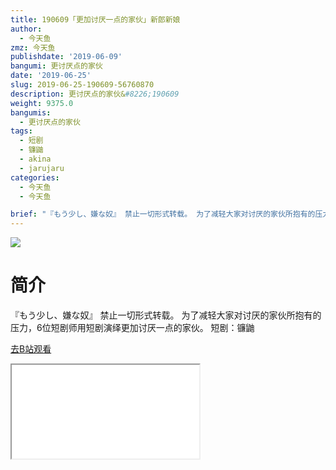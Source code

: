 ```yaml
---
title: 190609「更加讨厌一点的家伙」新郎新娘
author:
  - 今天鱼
zmz: 今天鱼
publishdate: '2019-06-09'
bangumi: 更讨厌点的家伙
date: '2019-06-25'
slug: 2019-06-25-190609-56760870
description: 更讨厌点的家伙&#8226;190609
weight: 9375.0
bangumis:
  - 更讨厌点的家伙
tags:
  - 短剧
  - 镰鼬
  - akina
  - jarujaru
categories:
  - 今天鱼
  - 今天鱼

brief: "『もう少し、嫌な奴』 禁止一切形式转载。 为了减轻大家对讨厌的家伙所抱有的压力，6位短剧师用短剧演绎更加讨厌一点的家伙。 短剧：镰鼬"
---
```

![](https://i.imgur.com/18RaYqS.jpg)
# 简介  
『もう少し、嫌な奴』
禁止一切形式转载。
为了减轻大家对讨厌的家伙所抱有的压力，6位短剧师用短剧演绎更加讨厌一点的家伙。
短剧：镰鼬  

[去B站观看](https://www.bilibili.com/video/av56760870/)
<div class ="resp-container"><iframe class="testiframe" src="//player.bilibili.com/player.html?aid=56760870"", scrolling="no", allowfullscreen="true" > </iframe></div> 
